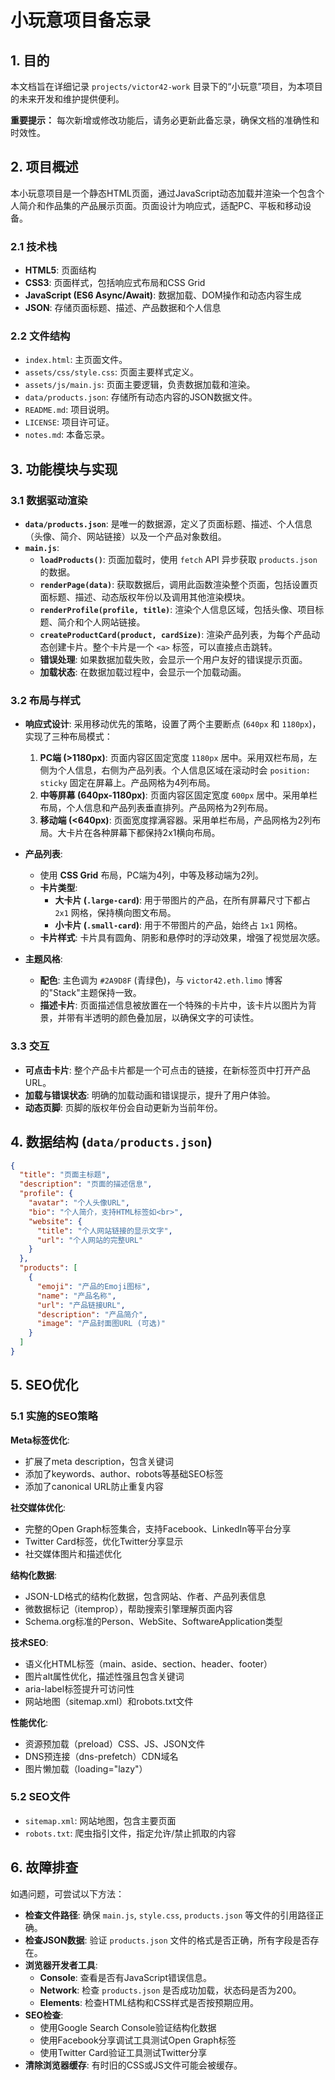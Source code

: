 

# 小玩意项目备忘录

## 1. 目的

本文档旨在详细记录 `projects/victor42-work` 目录下的“小玩意”项目，为本项目的未来开发和维护提供便利。

**重要提示：** 每次新增或修改功能后，请务必更新此备忘录，确保文档的准确性和时效性。

## 2. 项目概述

本小玩意项目是一个静态HTML页面，通过JavaScript动态加载并渲染一个包含个人简介和作品集的产品展示页面。页面设计为响应式，适配PC、平板和移动设备。

### 2.1 技术栈

- **HTML5**: 页面结构
- **CSS3**: 页面样式，包括响应式布局和CSS Grid
- **JavaScript (ES6 Async/Await)**: 数据加载、DOM操作和动态内容生成
- **JSON**: 存储页面标题、描述、产品数据和个人信息

### 2.2 文件结构

- `index.html`: 主页面文件。
- `assets/css/style.css`: 页面主要样式定义。
- `assets/js/main.js`: 页面主要逻辑，负责数据加载和渲染。
- `data/products.json`: 存储所有动态内容的JSON数据文件。
- `README.md`: 项目说明。
- `LICENSE`: 项目许可证。
- `notes.md`: 本备忘录。

## 3. 功能模块与实现

### 3.1 数据驱动渲染

- **`data/products.json`**: 是唯一的数据源，定义了页面标题、描述、个人信息（头像、简介、网站链接）以及一个产品对象数组。
- **`main.js`**:
    - **`loadProducts()`**: 页面加载时，使用 `fetch` API 异步获取 `products.json` 的数据。
    - **`renderPage(data)`**: 获取数据后，调用此函数渲染整个页面，包括设置页面标题、描述、动态版权年份以及调用其他渲染模块。
    - **`renderProfile(profile, title)`**: 渲染个人信息区域，包括头像、项目标题、简介和个人网站链接。
    - **`createProductCard(product, cardSize)`**: 渲染产品列表，为每个产品动态创建卡片。整个卡片是一个 `<a>` 标签，可以直接点击跳转。
    - **错误处理**: 如果数据加载失败，会显示一个用户友好的错误提示页面。
    - **加载状态**: 在数据加载过程中，会显示一个加载动画。

### 3.2 布局与样式

- **响应式设计**: 采用移动优先的策略，设置了两个主要断点 (`640px` 和 `1180px`)，实现了三种布局模式：
    1.  **PC端 (>1180px)**: 页面内容区固定宽度 `1180px` 居中。采用双栏布局，左侧为个人信息，右侧为产品列表。个人信息区域在滚动时会 `position: sticky` 固定在屏幕上。产品网格为4列布局。
    2.  **中等屏幕 (640px-1180px)**: 页面内容区固定宽度 `600px` 居中。采用单栏布局，个人信息和产品列表垂直排列。产品网格为2列布局。
    3.  **移动端 (<640px)**: 页面宽度撑满容器。采用单栏布局，产品网格为2列布局。大卡片在各种屏幕下都保持2x1横向布局。

- **产品列表**:
    - 使用 **CSS Grid** 布局，PC端为4列，中等及移动端为2列。
    - **卡片类型**:
        - **大卡片 (`.large-card`)**: 用于带图片的产品，在所有屏幕尺寸下都占 `2x1` 网格，保持横向图文布局。
        - **小卡片 (`.small-card`)**: 用于不带图片的产品，始终占 `1x1` 网格。
    - **卡片样式**: 卡片具有圆角、阴影和悬停时的浮动效果，增强了视觉层次感。

- **主题风格**:
    - **配色**: 主色调为 `#2A9D8F` (青绿色)，与 `victor42.eth.limo` 博客的"Stack"主题保持一致。
    - **描述卡片**: 页面描述信息被放置在一个特殊的卡片中，该卡片以图片为背景，并带有半透明的颜色叠加层，以确保文字的可读性。

### 3.3 交互

- **可点击卡片**: 整个产品卡片都是一个可点击的链接，在新标签页中打开产品URL。
- **加载与错误状态**: 明确的加载动画和错误提示，提升了用户体验。
- **动态页脚**: 页脚的版权年份会自动更新为当前年份。

## 4. 数据结构 (`data/products.json`)

```json
{
  "title": "页面主标题",
  "description": "页面的描述信息",
  "profile": {
    "avatar": "个人头像URL",
    "bio": "个人简介，支持HTML标签如<br>",
    "website": {
      "title": "个人网站链接的显示文字",
      "url": "个人网站的完整URL"
    }
  },
  "products": [
    {
      "emoji": "产品的Emoji图标",
      "name": "产品名称",
      "url": "产品链接URL",
      "description": "产品简介",
      "image": "产品封面图URL (可选)"
    }
  ]
}
```

## 5. SEO优化

### 5.1 实施的SEO策略

**Meta标签优化**:
- 扩展了meta description，包含关键词
- 添加了keywords、author、robots等基础SEO标签
- 添加了canonical URL防止重复内容

**社交媒体优化**:
- 完整的Open Graph标签集合，支持Facebook、LinkedIn等平台分享
- Twitter Card标签，优化Twitter分享显示
- 社交媒体图片和描述优化

**结构化数据**:
- JSON-LD格式的结构化数据，包含网站、作者、产品列表信息
- 微数据标记（itemprop），帮助搜索引擎理解页面内容
- Schema.org标准的Person、WebSite、SoftwareApplication类型

**技术SEO**:
- 语义化HTML标签（main、aside、section、header、footer）
- 图片alt属性优化，描述性强且包含关键词
- aria-label标签提升可访问性
- 网站地图（sitemap.xml）和robots.txt文件

**性能优化**:
- 资源预加载（preload）CSS、JS、JSON文件
- DNS预连接（dns-prefetch）CDN域名
- 图片懒加载（loading="lazy"）

### 5.2 SEO文件

- `sitemap.xml`: 网站地图，包含主要页面
- `robots.txt`: 爬虫指引文件，指定允许/禁止抓取的内容

## 6. 故障排查

如遇问题，可尝试以下方法：

- **检查文件路径**: 确保 `main.js`, `style.css`, `products.json` 等文件的引用路径正确。
- **检查JSON数据**: 验证 `products.json` 文件的格式是否正确，所有字段是否存在。
- **浏览器开发者工具**:
    - **Console**: 查看是否有JavaScript错误信息。
    - **Network**: 检查 `products.json` 是否成功加载，状态码是否为200。
    - **Elements**: 检查HTML结构和CSS样式是否按预期应用。
- **SEO检查**:
    - 使用Google Search Console验证结构化数据
    - 使用Facebook分享调试工具测试Open Graph标签
    - 使用Twitter Card验证工具测试Twitter分享
- **清除浏览器缓存**: 有时旧的CSS或JS文件可能会被缓存。